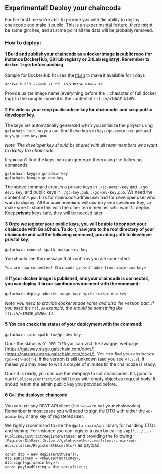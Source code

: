 ## Experimental! Deploy your chaincode

For the first time we're able to provide you with the ability to deploy chaincode and make it public. This is an experimental feature, there might be some glitches, and at some point all the data will be probably removed.

### How to deploy:

#### 1 Build and publish your chaincode as a docker image in public repo (for instance DockerHub, GitHub registry or GitLab registry). Remember to `docker login` before pushing.

   Sample for DockerHub (It uses the [ttl.sh](https://github.com/replicatedhq/ttl.sh) to make it available for 1 day):

   ````
   docker build --push -t ttl.sh/<IMAGE_NAME>:1d .
   ````

   Provide us the image name (everything before the `:` character of full docker tag). In the sample above it is the content of `ttl.sh/<IMAGE_NAME>`.

#### 2 Provide us your secp **public admin** key for chaincode, and secp **public developer** key.

   The keys are automatically generated when you initialize the project using `galachain init`, so you can find these keys in `keys/gc-admin-key.pub` and `keys/gc-dev-key.pub`.

   _Note: The developer key should be shared with all team members who want to deploy the chaincode._
   
   If you can't find the keys, you can generate them using the following commands:

   ```
   galachain keygen gc-admin-key
   galachain keygen gc-dev-key
   ```

   The above command creates a private keys in `./gc-admin-key` and `./gc-dev1-key`, and public keys in `./gc-key.pub`, `./gc-dev-key.pub`.  We need the content of `*.pub` files for chaincode admin user and for developer user who want to deploy. All the team members will use only one developer key, so make sure to share this with the other team member who want to deploy. Keep **private** keys safe, they will be needed later.

#### 3 Once we register your public keys, you will be able to connect your chaincode with GalaChain. To do it, navigate to the root directory of your chaincode and call the following command, providing path to developer private key:

   ```
   galachain connect <path-to>/gc-dev-key
   ```

   You should see the message that confirms you are connected:

   ```
   You are now connected! Chaincode gc-<eth-addr-from-admin-pub-key>
   ```

#### 4 If your docker image is published, and your chaincode is connected, you can deploy it to our sandbox environment with the command:

   ```
   galachain deploy <docker-image-tag> <path-to>/gc-dev-key
   ```

   _Note: you need to provide docker image name and also the version part. If you used the `ttl.sh` example, the <docker-image-tag> should be something like `ttl.sh/<IMAGE_NAME>:1d`._

#### 5 You can check the status of your deployment with the command:

   ```
   galachain info <path-to>/gc-dev-key
   ```

   Once the status is `CC_DEPLOYED` you can visit the Swagger webpage: [https://gateway.stage.galachain.com/docs/](https://gateway.stage.galachain.com/docs/). You can find your chaincode (`gc-<eth-addr>`). If the version is still unknown (and you see `v?.?.?`), it means you may need to wait a couple of minutes till the chaincode is ready.

   Once it is ready, you can use the webpage to call chaincodes. It's good to start `PublicKeyContract/GetPublicKey` with empty object as request body. It should return the admin public key you provided before.

#### 6 Call the deployed chaincode

   You can use any REST API client (like `axios` to call your chaincodes). Remember in most cases you will need to sign the DTO with either the `gc-admin-key` or any key of registered user.
   
   We highly recommend to use the `@gala-chain/api` library for handling DTOs and signing. For instance you can register a user by calling `/api/.../...-PublicKeyContract/RegisterEthUser` and providing the following `[RegisterEthUser](https://galahackathon.com/latest/chain-api-docs/classes/RegisterEthUserDto/)` as payload:
   ```
   const dto = new RegisterEthUser();
   dto.publicKey = <newUserPublicKey>;
   dto.sign(<gc-admin-key>);
   const payloadString = dto.serialize();
   ```
